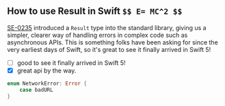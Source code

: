 ## How to use Result in Swift `$$ E= MC^2 $$`



[SE-0235](https://github.com/apple/swift-evolution/blob/master/proposals/0235-add-result.md) introduced a `Result` type into the standard library, giving us a simpler, clearer way of handling errors in complex code such as asynchronous APIs. This is something folks have been asking for since the very earliest days of Swift, so it's great to see it finally arrived in Swift 5!

- [ ] good to see it finally arrived in Swift 5!
- [x] great api by the way.

```swift
enum NetworkError: Error {
    case badURL
}
```

